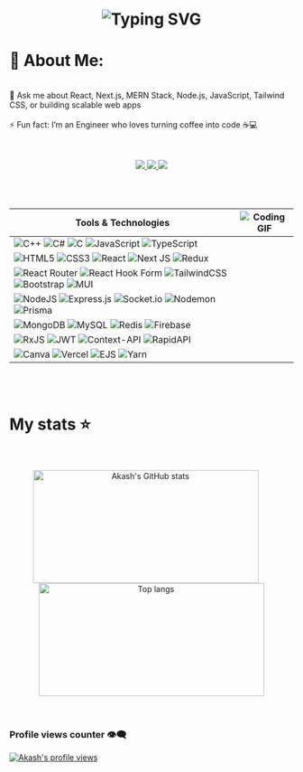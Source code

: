 

<h1 align="center"<a href="https://git.io/typing-svg"><img src="https://readme-typing-svg.demolab.com?font=Caesar+Dressing&pause=1000&color=00FFC1&center=true&vCenter=true&width=800&size=33&height=65&lines=Hi%2C+I'm+Akash+Singh;A+passionate+Full+Stack+Developer+%F0%9F%8C%9F;Crafting+scalable+%26+user-focused+web+apps+%F0%9F%9A%80" alt="Typing SVG" /></a></h1>


# 💫 About Me:
<br>💬 Ask me about React, Next.js, MERN Stack, Node.js, JavaScript, Tailwind CSS, or building scalable web apps<br><br>⚡ Fun fact: I’m an Engineer who loves turning coffee into code ☕💻


<div align="center"> 
  <br>
  <br>
  <a href="mailto:akashsingh43457@gmail.com">
    <img src="https://img.shields.io/badge/Gmail-333333?style=for-the-badge&logo=gmail&logoColor=red" />
  </a>
  <a href="https://linkedin.com/in/akash4345" target="_blank">
    <img src="https://img.shields.io/badge/LinkedIn-0077B5?style=for-the-badge&logo=linkedin&logoColor=white" target="_blank" />
  </a>
  <a href="https://akash-portfolio-101.vercel.app/" target="_blank">
     <img src="https://img.shields.io/badge/Portfolio-FF5722?style=for-the-badge&logo=todoist&logoColor=white" target="_blank" /> <!-- sqlite, safari, google-chrome are other good icon options -->
  </a>
  <br>
 <br>
</div>
 <br>
 <br>

</hr>
<table align="center">
<thead>
<tr>
<th>Tools &amp; Technologies</th>
<th><img src="https://media.tenor.com/GfSX-u7VGM4AAAAM/coding.gif" alt="Coding GIF"></th>
</tr>
</thead>
<tbody>
<tr>
<td><img src="https://img.shields.io/badge/c++-%2300599C.svg?style=flat-square&amp;logo=c%2B%2B&amp;logoColor=white" alt="C++">  <img src="https://img.shields.io/badge/c%23-%23239120.svg?style=flat-square&amp;logo=csharp&amp;logoColor=white" alt="C#">  <img src="https://img.shields.io/badge/c-%2300599C.svg?style=flat-square&amp;logo=c&amp;logoColor=white" alt="C">  <img src="https://img.shields.io/badge/javascript-%23323330.svg?style=flat-square&amp;logo=javascript&amp;logoColor=%23F7DF1E" alt="JavaScript">  <img src="https://img.shields.io/badge/typescript-%23007ACC.svg?style=flat-square&amp;logo=typescript&amp;logoColor=white" alt="TypeScript"></td>
<td></td>
</tr>
<tr>
<td><img src="https://img.shields.io/badge/html5-%23E34F26.svg?style=flat-square&amp;logo=html5&amp;logoColor=white" alt="HTML5">  <img src="https://img.shields.io/badge/css3-%231572B6.svg?style=flat-square&amp;logo=css3&amp;logoColor=white" alt="CSS3">  <img src="https://img.shields.io/badge/react-%2320232a.svg?style=flat-square&amp;logo=react&amp;logoColor=%2361DAFB" alt="React">  <img src="https://img.shields.io/badge/Next-black?style=flat-square&amp;logo=next.js&amp;logoColor=white" alt="Next JS">  <img src="https://img.shields.io/badge/redux-%23593d88.svg?style=flat-square&amp;logo=redux&amp;logoColor=white" alt="Redux"></td>
<td></td>
</tr>
<tr>
<td><img src="https://img.shields.io/badge/React_Router-CA4245?style=flat-square&amp;logo=react-router&amp;logoColor=white" alt="React Router">  <img src="https://img.shields.io/badge/React%20Hook%20Form-%23EC5990.svg?style=flat-square&amp;logo=reacthookform&amp;logoColor=white" alt="React Hook Form">  <img src="https://img.shields.io/badge/tailwindcss-%2338B2AC.svg?style=flat-square&amp;logo=tailwind-css&amp;logoColor=white" alt="TailwindCSS">  <img src="https://img.shields.io/badge/bootstrap-%238511FA.svg?style=flat-square&amp;logo=bootstrap&amp;logoColor=white" alt="Bootstrap">  <img src="https://img.shields.io/badge/MUI-%230081CB.svg?style=flat-square&amp;logo=mui&amp;logoColor=white" alt="MUI"></td>
<td></td>
</tr>
<tr>
<td><img src="https://img.shields.io/badge/node.js-6DA55F?style=flat-square&amp;logo=node.js&amp;logoColor=white" alt="NodeJS">  <img src="https://img.shields.io/badge/express.js-%23404d59.svg?style=flat-square&amp;logo=express&amp;logoColor=%2361DAFB" alt="Express.js">  <img src="https://img.shields.io/badge/Socket.io-black?style=flat-square&amp;logo=socket.io&amp;badgeColor=010101" alt="Socket.io">  <img src="https://img.shields.io/badge/NODEMON-%23323330.svg?style=flat-square&amp;logo=nodemon&amp;logoColor=%BBDEAD" alt="Nodemon">  <img src="https://img.shields.io/badge/Prisma-3982CE?style=flat-square&amp;logo=Prisma&amp;logoColor=white" alt="Prisma"></td>
<td></td>
</tr>
<tr>
<td><img src="https://img.shields.io/badge/MongoDB-%234ea94b.svg?style=flat-square&amp;logo=mongodb&amp;logoColor=white" alt="MongoDB">  <img src="https://img.shields.io/badge/mysql-4479A1.svg?style=flat-square&amp;logo=mysql&amp;logoColor=white" alt="MySQL">  <img src="https://img.shields.io/badge/redis-%23DD0031.svg?style=flat-square&amp;logo=redis&amp;logoColor=white" alt="Redis">  <img src="https://img.shields.io/badge/firebase-a08021?style=flat-square&amp;logo=firebase&amp;logoColor=ffcd34" alt="Firebase"></td>
<td></td>
</tr>
<tr>
<td><img src="https://img.shields.io/badge/rxjs-%23B7178C.svg?style=flat-square&amp;logo=reactivex&amp;logoColor=white" alt="RxJS">  <img src="https://img.shields.io/badge/JWT-black?style=flat-square&amp;logo=JSON%20web%20tokens" alt="JWT">  <img src="https://img.shields.io/badge/Context--Api-000000?style=flat-square&amp;logo=react" alt="Context-API">  <img src="https://img.shields.io/badge/rapidapi-%23000000.svg?style=flat-square&amp;logo=rapidapi&amp;logoColor=white" alt="RapidAPI"></td>
<td></td>
</tr>
<tr>
<td><img src="https://img.shields.io/badge/Canva-%2300C4CC.svg?style=flat-square&amp;logo=Canva&amp;logoColor=white" alt="Canva">  <img src="https://img.shields.io/badge/vercel-%23000000.svg?style=flat-square&amp;logo=vercel&amp;logoColor=white" alt="Vercel">  <img src="https://img.shields.io/badge/ejs-%23B4CA65.svg?style=flat-square&amp;logo=ejs&amp;logoColor=black" alt="EJS">  <img src="https://img.shields.io/badge/yarn-%232C8EBB.svg?style=flat-square&amp;logo=yarn&amp;logoColor=white" alt="Yarn"></td>
<td></td>
</tr>
</tbody>
</table>

</hr>
<br>
<br>

<h1>
  My stats ⭐
</h1>
<br>
<br>

<div align="center">
  <img alt="Akash's GitHub stats" src="https://github-readme-stats.vercel.app/api?username=Akashssss&show_icons=true&theme=transparent" width="400" height="200" style="margin-right: 20px;"/>
  <img alt="Top langs" src="https://github-readme-stats.vercel.app/api/top-langs/?username=Akashssss&layout=compact&&langs_count=8" width="400" height="200"/>
</div>

<br>
<br>


### Profile views counter 👁️‍🗨️
[![Akash's profile views](https://u8views.com/api/v1/github/profiles/7869344/views/day-week-month-total-count.svg)](https://u8views.com/github/Akashssss)





<!-- Proudly created with GPRM ( https://gprm.itsvg.in ) -->
